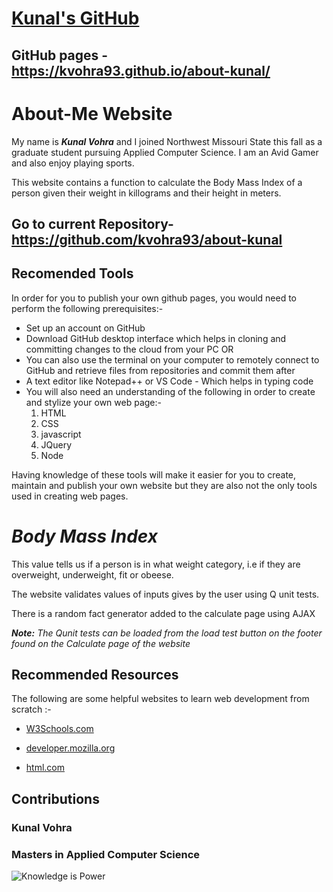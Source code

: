 # [Kunal's GitHub](https://github.com/kvohra93?tab=repositories)
## GitHub pages - https://kvohra93.github.io/about-kunal/ 
  
# About-Me Website
My name is **_Kunal Vohra_** and I joined Northwest Missouri State this fall as a graduate student pursuing Applied Computer Science. I am an Avid Gamer and also enjoy playing sports.

This website contains a function to calculate the Body Mass Index of a person given their weight in killograms and their height in meters.

## Go to current Repository- https://github.com/kvohra93/about-kunal

## Recomended Tools
In order for you to publish your own github pages, you would need to perform the following prerequisites:-
  * Set up an account on GitHub
  * Download GitHub desktop interface which helps in cloning and committing changes to the cloud from your PC
  OR
  * You can also use the terminal on your computer to remotely connect to GitHub and retrieve files from repositories and commit them after            
  * A text editor like Notepad++ or VS Code - Which helps in typing code
  * You will also need an understanding of the following in order to create and stylize your own web page:-
    1. HTML
    2. CSS
    3. javascript
    4. JQuery
    5. Node

Having knowledge of these tools will make it easier for you to create, maintain and publish your own website but they are also not the only tools used in creating web pages.



# **_Body Mass Index_**
This value tells us if a person is in what weight category, i.e if they are overweight, underweight, fit or obeese. 

The website validates values of inputs gives by the user using Q unit tests. 

There is a random fact generator added to the calculate page using AJAX

**_Note:_** *The Qunit tests can be loaded from the load test button on the footer found on the Calculate page of the website*

## Recommended Resources
  The following are some helpful websites to learn web development from scratch :-

   * [W3Schools.com](https://www.w3schools.com/)

   * [developer.mozilla.org](https://developer.mozilla.org/en-US/docs/Learn/Getting_started_with_the_web)

   * [html.com](https://html.com/)


 ## Contributions
  ### Kunal Vohra
  ### Masters in Applied Computer Science
    
  ![Knowledge is Power](https://i.pinimg.com/236x/89/4c/64/894c64813b6cb695c0913b7a7ecb850d--graduation-ideas-missouri-state-university.jpg)    


